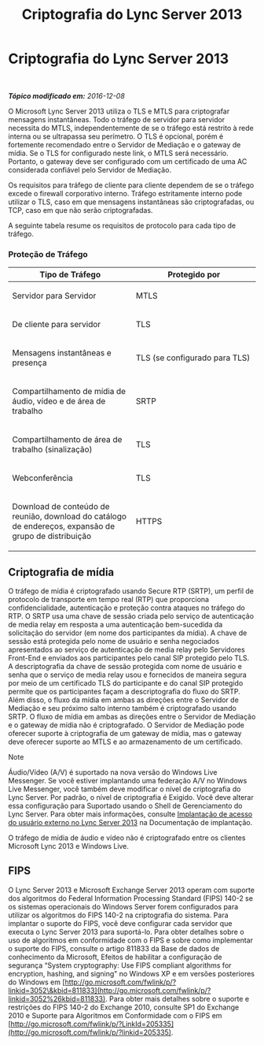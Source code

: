 ﻿---
title: Criptografia do Lync Server 2013
TOCTitle: Criptografia do Lync Server 2013
ms:assetid: d18c74a6-385b-407b-98eb-0d525fa38fea
ms:mtpsurl: https://technet.microsoft.com/pt-br/library/Dn481135(v=OCS.15)
ms:contentKeyID: 59679350
ms.date: 12/10/2016
mtps_version: v=OCS.15
ms.translationtype: HT
---

# Criptografia do Lync Server 2013

 

_**Tópico modificado em:** 2016-12-08_

O Microsoft Lync Server 2013 utiliza o TLS e MTLS para criptografar mensagens instantâneas. Todo o tráfego de servidor para servidor necessita do MTLS, independentemente de se o tráfego está restrito à rede interna ou se ultrapassa seu perímetro. O TLS é opcional, porém é fortemente recomendado entre o Servidor de Mediação e o gateway de mídia. Se o TLS for configurado neste link, o MTLS será necessário. Portanto, o gateway deve ser configurado com um certificado de uma AC considerada confiável pelo Servidor de Mediação.

Os requisitos para tráfego de cliente para cliente dependem de se o tráfego excede o firewall corporativo interno. Tráfego estritamente interno pode utilizar o TLS, caso em que mensagens instantâneas são criptografadas, ou TCP, caso em que não serão criptografadas.

A seguinte tabela resume os requisitos de protocolo para cada tipo de tráfego.

### Proteção de Tráfego

<table>
<colgroup>
<col style="width: 50%" />
<col style="width: 50%" />
</colgroup>
<thead>
<tr class="header">
<th>Tipo de Tráfego</th>
<th>Protegido por</th>
</tr>
</thead>
<tbody>
<tr class="odd">
<td><p>Servidor para Servidor</p></td>
<td><p>MTLS</p></td>
</tr>
<tr class="even">
<td><p>De cliente para servidor</p></td>
<td><p>TLS</p></td>
</tr>
<tr class="odd">
<td><p>Mensagens instantâneas e presença</p></td>
<td><p>TLS (se configurado para TLS)</p></td>
</tr>
<tr class="even">
<td><p>Compartilhamento de mídia de áudio, vídeo e de área de trabalho</p></td>
<td><p>SRTP</p></td>
</tr>
<tr class="odd">
<td><p>Compartilhamento de área de trabalho (sinalização)</p></td>
<td><p>TLS</p></td>
</tr>
<tr class="even">
<td><p>Webconferência</p></td>
<td><p>TLS</p></td>
</tr>
<tr class="odd">
<td><p>Download de conteúdo de reunião, download do catálogo de endereços, expansão de grupo de distribuição</p></td>
<td><p>HTTPS</p></td>
</tr>
</tbody>
</table>


## Criptografia de mídia

O tráfego de mídia é criptografado usando Secure RTP (SRTP), um perfil de protocolo de transporte em tempo real (RTP) que proporciona confidencialidade, autenticação e proteção contra ataques no tráfego do RTP. O SRTP usa uma chave de sessão criada pelo serviço de autenticação de media relay em resposta a uma autenticação bem-sucedida da solicitação do servidor (em nome dos participantes da mídia). A chave de sessão está protegida pelo nome de usuário e senha negociados apresentados ao serviço de autenticação de media relay pelo Servidores Front-End e enviados aos participantes pelo canal SIP protegido pelo TLS. A descriptografia da chave de sessão protegida com nome de usuário e senha que o serviço de media relay usou e fornecidos de maneira segura por meio de um certificado TLS do participante e do canal SIP protegido permite que os participantes façam a descriptografia do fluxo do SRTP. Além disso, o fluxo da mídia em ambas as direções entre o Servidor de Mediação e seu próximo salto interno também é criptografado usando SRTP. O fluxo de mídia em ambas as direções entre o Servidor de Mediação e o gateway de mídia não é criptografado. O Servidor de Mediação pode oferecer suporte à criptografia de um gateway de mídia, mas o gateway deve oferecer suporte ao MTLS e ao armazenamento de um certificado.

> [!note]  
> Áudio/Vídeo (A/V) é suportado na nova versão do Windows Live Messenger. Se você estiver implantando uma federação A/V no Windows Live Messenger, você também deve modificar o nível de criptografia do Lync Server. Por padrão, o nível de criptografia é Exigido. Você deve alterar essa configuração para Suportado usando o Shell de Gerenciamento do Lync Server. Para obter mais informações, consulte <a href="lync-server-2013-deploying-external-user-access.md">Implantação de acesso do usuário externo no Lync Server 2013</a> na Documentação de implantação.

O tráfego de mídia de áudio e vídeo não é criptografado entre os clientes Microsoft Lync 2013 e Windows Live.

## FIPS

O Lync Server 2013 e Microsoft Exchange Server 2013 operam com suporte dos algoritmos do Federal Information Processing Standard (FIPS) 140-2 se os sistemas operacionais do Windows Server forem configurados para utilizar os algoritmos do FIPS 140-2 na criptografia do sistema. Para implantar o suporte do FIPS, você deve configurar cada servidor que executa o Lync Server 2013 para suportá-lo. Para obter detalhes sobre o uso de algoritmos em conformidade com o FIPS e sobre como implementar o suporte do FIPS, consulte o artigo 811833 da Base de dados de conhecimento da Microsoft, Efeitos de habilitar a configuração de segurança “System cryptography: Use FIPS compliant algorithms for encryption, hashing, and signing" no Windows XP e em versões posteriores do Windows em [http://go.microsoft.com/fwlink/p/?linkid=3052\&kbid=811833](http://go.microsoft.com/fwlink/p/?linkid=3052%26kbid=811833). Para obter mais detalhes sobre o suporte e restrições do FIPS 140-2 do Exchange 2010, consulte SP1 do Exchange 2010 e Suporte para Algoritmos em Conformidade com o FIPS em [http://go.microsoft.com/fwlink/p/?LinkId=205335](http://go.microsoft.com/fwlink/p/?linkid=205335).

